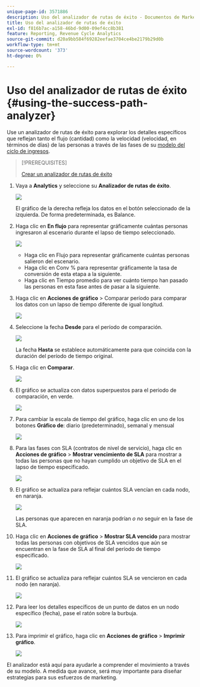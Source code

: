 ```yaml
---
unique-page-id: 3571886
description: Uso del analizador de rutas de éxito - Documentos de Marketo - Documentación del producto
title: Uso del analizador de rutas de éxito
exl-id: f816b7ac-a158-46bd-9d00-09ef4cc8b381
feature: Reporting, Revenue Cycle Analytics
source-git-commit: d20a9bb584f69282eefae3704ce4be2179b29d0b
workflow-type: tm+mt
source-wordcount: '373'
ht-degree: 0%

---
```


# Uso del analizador de rutas de éxito {#using-the-success-path-analyzer}

Use un analizador de rutas de éxito para explorar los detalles específicos que reflejan tanto el flujo (cantidad) como la velocidad (velocidad, en términos de días) de las personas a través de las fases de su [modelo del ciclo de ingresos](/help/marketo/product-docs/reporting/revenue-cycle-analytics/revenue-cycle-models/understanding-revenue-models.md).

>[!PREREQUISITES]
>
>[Crear un analizador de rutas de éxito](/help/marketo/product-docs/reporting/revenue-cycle-analytics/revenue-cycle-models/create-a-success-path-analyzer.md)

1. Vaya a **Analytics** y seleccione su **Analizador de rutas de éxito**.

   ![](assets/image2015-6-12-17-3a23-3a53.png)

   El gráfico de la derecha refleja los datos en el botón seleccionado de la izquierda. De forma predeterminada, es Balance.

1. Haga clic en **En flujo** para representar gráficamente cuántas personas ingresaron al escenario durante el lapso de tiempo seleccionado.

   ![](assets/image2015-6-12-17-3a30-3a52.png)

   * Haga clic en Flujo para representar gráficamente cuántas personas salieron del escenario.
   * Haga clic en Conv % para representar gráficamente la tasa de conversión de esta etapa a la siguiente.
   * Haga clic en Tiempo promedio para ver cuánto tiempo han pasado las personas en esta fase antes de pasar a la siguiente.

1. Haga clic en **Acciones de gráfico** > Comparar período para comparar los datos con un lapso de tiempo diferente de igual longitud.

   ![](assets/image2015-6-12-17-3a39-3a15.png)

1. Seleccione la fecha **Desde** para el período de comparación.

   ![](assets/image2015-6-12-17-3a43-3a49.png)

   La fecha **Hasta** se establece automáticamente para que coincida con la duración del período de tiempo original.

1. Haga clic en **Comparar**.

   ![](assets/image2015-6-12-17-3a44-3a8.png)

1. El gráfico se actualiza con datos superpuestos para el periodo de comparación, en verde.

   ![](assets/image2015-6-12-17-3a46-3a16.png)

1. Para cambiar la escala de tiempo del gráfico, haga clic en uno de los botones **Gráfico de**: diario (predeterminado), semanal y mensual

   ![](assets/image2015-6-12-17-3a46-3a55.png)

1. Para las fases con SLA (contratos de nivel de servicio), haga clic en **Acciones de gráfico** > **Mostrar vencimiento de SLA** para mostrar a todas las personas que no hayan cumplido un objetivo de SLA en el lapso de tiempo especificado.

   ![](assets/image2015-6-12-17-3a49-3a23.png)

1. El gráfico se actualiza para reflejar cuántos SLA vencían en cada nodo, en naranja.

   ![](assets/image2015-6-12-17-3a50-3a16.png)

   Las personas que aparecen en naranja podrían *o no* seguir en la fase de SLA.

1. Haga clic en **Acciones de gráfico** > **Mostrar SLA vencido** para mostrar todas las personas con objetivos de SLA vencidos que aún se encuentran en la fase de SLA al final del período de tiempo especificado.

   ![](assets/image2015-6-12-17-3a51-3a39.png)

1. El gráfico se actualiza para reflejar cuántos SLA se vencieron en cada nodo (en naranja).

   ![](assets/image2015-6-12-17-3a52-3a17.png)

1. Para leer los detalles específicos de un punto de datos en un nodo específico (fecha), pase el ratón sobre la burbuja.

   ![](assets/image2015-6-12-17-3a52-3a49.png)

1. Para imprimir el gráfico, haga clic en **Acciones de gráfico** > **Imprimir gráfico**.

   ![](assets/image2015-6-12-17-3a53-3a34.png)

El analizador está aquí para ayudarle a comprender el movimiento a través de su modelo. A medida que avance, será muy importante para diseñar estrategias para sus esfuerzos de marketing.
